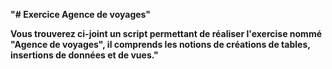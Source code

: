 <b> "# Exercice Agence de voyages" <b>

Vous trouverez ci-joint un script permettant de réaliser l'exercise nommé "Agence de voyages", 
il comprends les notions de créations de tables, insertions de données et de vues." 
